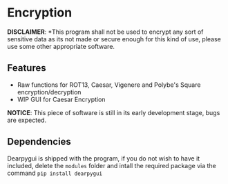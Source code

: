 # Encryption

**DISCLAIMER**: *This program shall not be used to encrypt any sort of sensitive data as its not made or secure enough for this kind of use, please use some other appropriate software.

## Features

- Raw functions for ROT13, Caesar, Vigenere and Polybe's Square encryption/decryption
- WIP GUI for Caesar Encryption

**NOTICE**: This piece of software is still in its early development stage, bugs are expected.

## Dependencies

Dearpygui is shipped with the program, if you do not wish to have it included, delete the `modules` folder and intall the required package via the command `pip install dearpygui`
